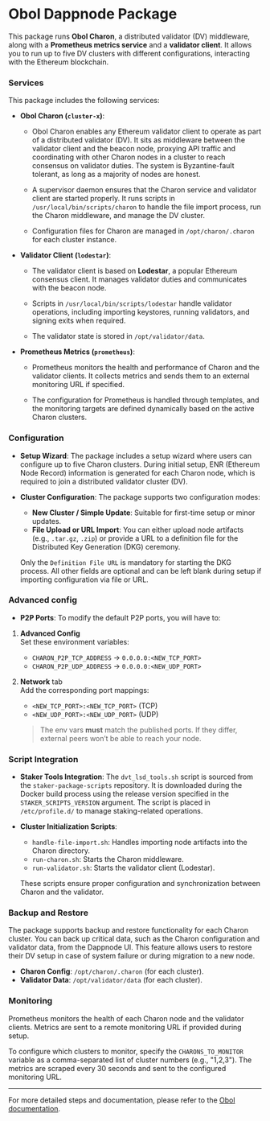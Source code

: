# Obol Dappnode Package

This package runs **Obol Charon**, a distributed validator (DV) middleware, along with a **Prometheus metrics service** and a **validator client**. It allows you to run up to five DV clusters with different configurations, interacting with the Ethereum blockchain.

### Services

This package includes the following services:

- **Obol Charon (`cluster-x`)**:

  - Obol Charon enables any Ethereum validator client to operate as part of a distributed validator (DV). It sits as middleware between the validator client and the beacon node, proxying API traffic and coordinating with other Charon nodes in a cluster to reach consensus on validator duties. The system is Byzantine-fault tolerant, as long as a majority of nodes are honest.

  - A supervisor daemon ensures that the Charon service and validator client are started properly. It runs scripts in `/usr/local/bin/scripts/charon` to handle the file import process, run the Charon middleware, and manage the DV cluster.

  - Configuration files for Charon are managed in `/opt/charon/.charon` for each cluster instance.

- **Validator Client (`lodestar`)**:

  - The validator client is based on **Lodestar**, a popular Ethereum consensus client. It manages validator duties and communicates with the beacon node.

  - Scripts in `/usr/local/bin/scripts/lodestar` handle validator operations, including importing keystores, running validators, and signing exits when required.

  - The validator state is stored in `/opt/validator/data`.

- **Prometheus Metrics (`prometheus`)**:

  - Prometheus monitors the health and performance of Charon and the validator clients. It collects metrics and sends them to an external monitoring URL if specified.

  - The configuration for Prometheus is handled through templates, and the monitoring targets are defined dynamically based on the active Charon clusters.

### Configuration

- **Setup Wizard**: The package includes a setup wizard where users can configure up to five Charon clusters. During initial setup, ENR (Ethereum Node Record) information is generated for each Charon node, which is required to join a distributed validator cluster (DV).
- **Cluster Configuration**: The package supports two configuration modes:

  - **New Cluster / Simple Update**: Suitable for first-time setup or minor updates.
  - **File Upload or URL Import**: You can either upload node artifacts (e.g., `.tar.gz`, `.zip`) or provide a URL to a definition file for the Distributed Key Generation (DKG) ceremony.

  Only the `Definition File URL` is mandatory for starting the DKG process. All other fields are optional and can be left blank during setup if importing configuration via file or URL.

### Advanced config

- **P2P Ports**: To modify the default P2P ports, you will have to:
1. **Advanced Config**  
   Set these environment variables:
   - `CHARON_P2P_TCP_ADDRESS` → `0.0.0.0:<NEW_TCP_PORT>`
   - `CHARON_P2P_UDP_ADDRESS` → `0.0.0.0:<NEW_UDP_PORT>`

2. **Network** tab  
   Add the corresponding port mappings:
   - `<NEW_TCP_PORT>:<NEW_TCP_PORT>` (TCP)
   - `<NEW_UDP_PORT>:<NEW_UDP_PORT>` (UDP)  
   > The env vars **must** match the published ports. If they differ, external peers won’t be able to reach your node.


### Script Integration

- **Staker Tools Integration**: The `dvt_lsd_tools.sh` script is sourced from the `staker-package-scripts` repository. It is downloaded during the Docker build process using the release version specified in the `STAKER_SCRIPTS_VERSION` argument. The script is placed in `/etc/profile.d/` to manage staking-related operations.

- **Cluster Initialization Scripts**:

  - `handle-file-import.sh`: Handles importing node artifacts into the Charon directory.
  - `run-charon.sh`: Starts the Charon middleware.
  - `run-validator.sh`: Starts the validator client (Lodestar).

  These scripts ensure proper configuration and synchronization between Charon and the validator.

### Backup and Restore

The package supports backup and restore functionality for each Charon cluster. You can back up critical data, such as the Charon configuration and validator data, from the Dappnode UI. This feature allows users to restore their DV setup in case of system failure or during migration to a new node.

- **Charon Config**: `/opt/charon/.charon` (for each cluster).
- **Validator Data**: `/opt/validator/data` (for each cluster).

### Monitoring

Prometheus monitors the health of each Charon node and the validator clients. Metrics are sent to a remote monitoring URL if provided during setup.

To configure which clusters to monitor, specify the `CHARONS_TO_MONITOR` variable as a comma-separated list of cluster numbers (e.g., "1,2,3"). The metrics are scraped every 30 seconds and sent to the configured monitoring URL.

---

For more detailed steps and documentation, please refer to the [Obol documentation](https://docs.obol.tech).
